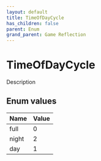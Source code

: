 ```yaml
---
layout: default
title: TimeOfDayCycle
has_children: false
parent: Enum
grand_parent: Game Reflection
---
```

# TimeOfDayCycle
Description 

## Enum values

| Name | Value |
|:-------------|:--------------|
| full | 0 |
| night | 2 |
| day | 1 |

